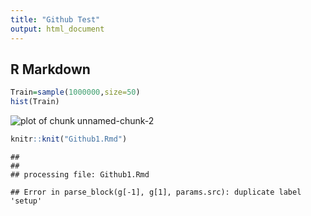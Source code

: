 ```yaml
---
title: "Github Test"
output: html_document
---
```




## R Markdown


```r
Train=sample(1000000,size=50)
hist(Train)
```

![plot of chunk unnamed-chunk-2](figure/unnamed-chunk-2-1.png)

```r
knitr::knit("Github1.Rmd")
```

```
## 
## 
## processing file: Github1.Rmd
```

```
## Error in parse_block(g[-1], g[1], params.src): duplicate label 'setup'
```

